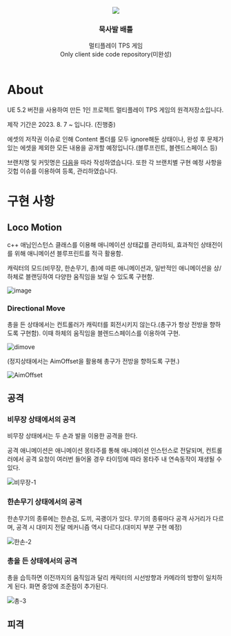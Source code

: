 

<div align="center">
  <a href="https://github.com/othneildrew/Best-README-Template">
<p align="center">
  <img src="https://github.com/sangho0n/MookSabalBattle/assets/54069713/b0cd5403-aec0-419e-b115-3648b3c355c8">
</p>

  </a>


<h3 align="center">묵사발 배틀</h3>

  <p align="center">
    멀티플레이 TPS 게임
    <br />
    Only client side code repository(미완성)
    <br />
    <br />
<!--     <a href="">데모 영상 보기(준비중)</a> ·
    <a href="">화면 설계</a> -->
  </p>
</div>

# About
UE 5.2 버전을 사용하여 만든 1인 프로젝트 멀티플레이 TPS 게임의 원격저장소입니다.

제작 기간은 2023. 8. 7 ~ 입니다. (진행중)

에셋의 저작권 이슈로 인해 Content 폴더를 모두 ignore해둔 상태이나, 완성 후 문제가 있는 에셋을 제외한 모든 내용을 공개할 예정입니다.(블루프린트, 블렌드스페이스 등)

브랜치명 및 커밋명은 [다음](https://github.com/sangho0n/MookSabalBattle/issues/1)을 따라 작성하였습니다. 또한 각 브랜치별 구현 예정 사항을 깃헙 이슈를 이용하여 등록, 관리하였습니다.

# 구현 사항
## Loco Motion
c++ 애님인스턴스 클래스를 이용해 애니메이션 상태값를 관리하되, 효과적인 상태전이를 위해 애니메이션 블루프린트를 적극 활용함.

캐릭터의 모드(비무장, 한손무기, 총)에 따른 애니메이션과, 일반적인 애니메이션을 상/하체로 블랜딩하여 다양한 움직임을 보일 수 있도록 구현함.

![image](https://github.com/sangho0n/MookSabalBattle/assets/54069713/e8589323-388b-454b-a061-2e6096066fb9)

### Directional Move
총을 든 상태에서는 컨트롤러가 캐릭터를 회전시키지 않는다.(총구가 항상 전방을 향하도록 구현함). 이때 하체의 움직임을 블렌드스페이스를 이용하여 구현.

![dimove](https://github.com/sangho0n/MookSabalBattle/assets/54069713/5f3852d7-b40b-42ee-9352-a29fb9c3e48d)

(정지상태에서는 AimOffset을 활용해 총구가 전방을 향하도록 구현.)

![AimOffset](https://github.com/sangho0n/MookSabalBattle/assets/54069713/b91809ab-ad60-4904-a470-3ddb97ccc9b7)


## 공격
### 비무장 상태에서의 공격
비무장 상태에서는 두 손과 발을 이용한 공격을 한다.

공격 애니메이션은 애니메이션 몽타주를 통해 애니메이션 인스턴스로 전달되며, 컨트롤러에서 공격 요청이 여러번 들어올 경우 타이밍에 따라 몽타주 내 연속동작이 재생될 수 있다.

![비무장-1](https://github.com/sangho0n/MookSabalBattle/assets/54069713/f37b984e-782a-477c-bcb4-5583eaca134e)

### 한손무기 상태에서의 공격
한손무기의 종류에는 한손검, 도끼, 곡괭이가 있다. 무기의 종류마다 공격 사거리가 다르며, 공격 시 대미지 전달 메커니즘 역시 다르다.(대미지 부분 구현 예정)

![한손-2](https://github.com/sangho0n/MookSabalBattle/assets/54069713/525cde9c-4f3f-4138-900f-504434170057)

### 총을 든 상태에서의 공격
총을 습득하면 이전까지의 움직임과 달리 캐릭터의 시선방향과 카메라의 방향이 일치하게 된다. 화면 중앙에 조준점이 추가된다.

![총-3](https://github.com/sangho0n/MookSabalBattle/assets/54069713/dc1c34eb-166b-439b-a42e-15f2bac4a566)

## 피격
